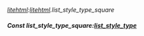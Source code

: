 _[litehtml](../../modules/litehtml/litehtml-module.md):[litehtml](../../modules/litehtml/litehtml-module.md).list\_style\_type\_square_
##### Const list\_style\_type\_square:[list_style_type](../../modules/litehtml/litehtml-list_style_type.md)
